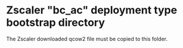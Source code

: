 # Zscaler "bc_ac" deployment type bootstrap directory

The Zscaler downloaded qcow2 file must be copied to this folder.
